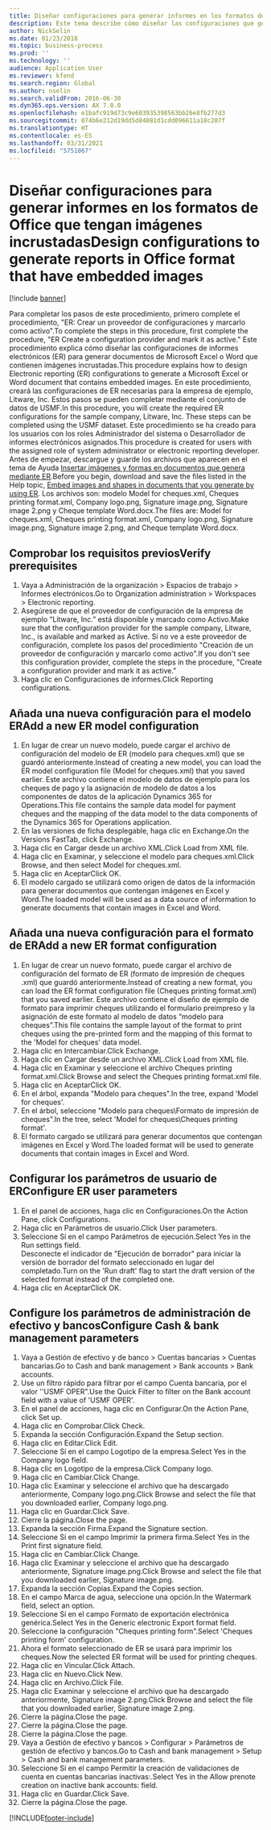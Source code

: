 ```yaml
---
title: Diseñar configuraciones para generar informes en los formatos de Office que tengan imágenes incrustadas
description: Este tema describe cómo diseñar las configuraciones que generan documentos electrónicos en formato Excel y Word que contienen imágenes insertadas.
author: NickSelin
ms.date: 01/23/2018
ms.topic: business-process
ms.prod: ''
ms.technology: ''
audience: Application User
ms.reviewer: kfend
ms.search.region: Global
ms.author: nselin
ms.search.validFrom: 2016-06-30
ms.dyn365.ops.version: AX 7.0.0
ms.openlocfilehash: e1bafc919d73c9e603935398563bb26e8fb277d3
ms.sourcegitcommit: 074b6e212d19dd5d84881d1cdd096611a18c207f
ms.translationtype: HT
ms.contentlocale: es-ES
ms.lasthandoff: 03/31/2021
ms.locfileid: "5751067"
---
```

# <a name="design-configurations-to-generate-reports-in-office-format-that-have-embedded-images"></a><span data-ttu-id="128a7-103">Diseñar configuraciones para generar informes en los formatos de Office que tengan imágenes incrustadas</span><span class="sxs-lookup"><span data-stu-id="128a7-103">Design configurations to generate reports in Office format that have embedded images</span></span>

[!include [banner](../../includes/banner.md)]

<span data-ttu-id="128a7-104">Para completar los pasos de este procedimiento, primero complete el procedimiento, "ER: Crear un proveedor de configuraciones y marcarlo como activo".</span><span class="sxs-lookup"><span data-stu-id="128a7-104">To complete the steps in this procedure, first complete the procedure, "ER Create a configuration provider and mark it as active."</span></span> <span data-ttu-id="128a7-105">Este procedimiento explica cómo diseñar las configuraciones de informes electrónicos (ER) para generar documentos de Microsoft Excel o Word que contienen imágenes incrustadas.</span><span class="sxs-lookup"><span data-stu-id="128a7-105">This procedure explains how to design Electronic reporting (ER) configurations to generate a Microsoft Excel or Word document that contains embedded images.</span></span> <span data-ttu-id="128a7-106">En este procedimiento, creará las configuraciones de ER necesarias para la empresa de ejemplo, Litware, Inc. Estos pasos se pueden completar mediante el conjunto de datos de USMF.</span><span class="sxs-lookup"><span data-stu-id="128a7-106">In this procedure, you will create the required ER configurations for the sample company, Litware, Inc. These steps can be completed using the USMF dataset.</span></span> <span data-ttu-id="128a7-107">Este procedimiento se ha creado para los usuarios con los roles Administrador del sistema o Desarrollador de informes electrónicos asignados.</span><span class="sxs-lookup"><span data-stu-id="128a7-107">This procedure is created for users with the assigned role of system administrator or electronic reporting developer.</span></span> <span data-ttu-id="128a7-108">Antes de empezar, descargue y guarde los archivos que aparecen en el tema de Ayuda [Insertar imágenes y formas en documentos que genera mediante ER](../electronic-reporting-embed-images-shapes.md).</span><span class="sxs-lookup"><span data-stu-id="128a7-108">Before you begin, download and save the files listed in the Help topic, [Embed images and shapes in documents that you generate by using ER](../electronic-reporting-embed-images-shapes.md).</span></span> <span data-ttu-id="128a7-109">Los archivos son: modelo Model for cheques.xml, Cheques printing format.xml, Company logo.png, Signature image.png, Signature image 2.png y Cheque template Word.docx.</span><span class="sxs-lookup"><span data-stu-id="128a7-109">The files are: Model for cheques.xml, Cheques printing format.xml, Company logo.png, Signature image.png, Signature image 2.png, and Cheque template Word.docx.</span></span>

## <a name="verify-prerequisites"></a><span data-ttu-id="128a7-110">Comprobar los requisitos previos</span><span class="sxs-lookup"><span data-stu-id="128a7-110">Verify prerequisites</span></span>  
 1. <span data-ttu-id="128a7-111">Vaya a Administración de la organización > Espacios de trabajo > Informes electrónicos.</span><span class="sxs-lookup"><span data-stu-id="128a7-111">Go to Organization administration > Workspaces > Electronic reporting.</span></span>  
 2. <span data-ttu-id="128a7-112">Asegúrese de que el proveedor de configuración de la empresa de ejemplo “Litware, Inc.” está disponible y marcado como Activo.</span><span class="sxs-lookup"><span data-stu-id="128a7-112">Make sure that the configuration provider for the sample company, Litware, Inc., is available and marked as Active.</span></span> <span data-ttu-id="128a7-113">Si no ve a este proveedor de configuración, complete los pasos del procedimiento "Creación de un proveedor de configuración y marcarlo como activo".</span><span class="sxs-lookup"><span data-stu-id="128a7-113">If you don't see this configuration provider, complete the steps in the procedure, "Create a configuration provider and mark it as active."</span></span>   
 3. <span data-ttu-id="128a7-114">Haga clic en Configuraciones de informes.</span><span class="sxs-lookup"><span data-stu-id="128a7-114">Click Reporting configurations.</span></span>  
 
## <a name="add-a-new-er-model-configuration"></a><span data-ttu-id="128a7-115">Añada una nueva configuración para el modelo ER</span><span class="sxs-lookup"><span data-stu-id="128a7-115">Add a new ER model configuration</span></span>  
 1. <span data-ttu-id="128a7-116">En lugar de crear un nuevo modelo, puede cargar el archivo de configuración del modelo de ER (modelo para cheques.xml) que se guardó anteriormente.</span><span class="sxs-lookup"><span data-stu-id="128a7-116">Instead of creating a new model, you can load the ER model configuration file (Model for cheques.xml) that you saved earlier.</span></span> <span data-ttu-id="128a7-117">Este archivo contiene el modelo de datos de ejemplo para los cheques de pago y la asignación de modelo de datos a los componentes de datos de la aplicación Dynamics 365 for Operations.</span><span class="sxs-lookup"><span data-stu-id="128a7-117">This file contains the sample data model for payment cheques and the mapping of the data model to the data components of the Dynamics 365 for Operations application.</span></span>   
 2. <span data-ttu-id="128a7-118">En las versiones de ficha desplegable, haga clic en Exchange.</span><span class="sxs-lookup"><span data-stu-id="128a7-118">On the Versions FastTab, click Exchange.</span></span>   
 3. <span data-ttu-id="128a7-119">Haga clic en Cargar desde un archivo XML.</span><span class="sxs-lookup"><span data-stu-id="128a7-119">Click Load from XML file.</span></span>  
 4. <span data-ttu-id="128a7-120">Haga clic en Examinar, y seleccione el modelo para cheques.xml.</span><span class="sxs-lookup"><span data-stu-id="128a7-120">Click Browse, and then select Model for cheques.xml.</span></span>   
 5. <span data-ttu-id="128a7-121">Haga clic en Aceptar</span><span class="sxs-lookup"><span data-stu-id="128a7-121">Click OK.</span></span>  
 6. <span data-ttu-id="128a7-122">El modelo cargado se utilizará como origen de datos de la información para generar documentos que contengan imágenes en Excel y Word.</span><span class="sxs-lookup"><span data-stu-id="128a7-122">The loaded model will be used as a data source of information to generate documents that contain images in Excel and Word.</span></span>  

## <a name="add-a-new-er-format-configuration"></a><span data-ttu-id="128a7-123">Añada una nueva configuración para el formato de ER</span><span class="sxs-lookup"><span data-stu-id="128a7-123">Add a new ER format configuration</span></span>  
 1. <span data-ttu-id="128a7-124">En lugar de crear un nuevo formato, puede cargar el archivo de configuración del formato de ER (formato de impresión de cheques .xml) que guardó anteriormente.</span><span class="sxs-lookup"><span data-stu-id="128a7-124">Instead of creating a new format, you can load the ER format configuration file (Cheques printing format.xml) that you saved earlier.</span></span> <span data-ttu-id="128a7-125">Este archivo contiene el diseño de ejemplo de formato para imprimir cheques utilizando el formulario preimpreso y la asignación de este formato al modelo de datos “modelo para cheques”.</span><span class="sxs-lookup"><span data-stu-id="128a7-125">This file contains the sample layout of the format to print cheques using the pre-printed form and the mapping of this format to the 'Model for cheques' data model.</span></span>   
 2. <span data-ttu-id="128a7-126">Haga clic en Intercambiar.</span><span class="sxs-lookup"><span data-stu-id="128a7-126">Click Exchange.</span></span>  
 3. <span data-ttu-id="128a7-127">Haga clic en Cargar desde un archivo XML.</span><span class="sxs-lookup"><span data-stu-id="128a7-127">Click Load from XML file.</span></span>  
 4. <span data-ttu-id="128a7-128">Haga clic en Examinar y seleccione el archivo Cheques printing format.xml.</span><span class="sxs-lookup"><span data-stu-id="128a7-128">Click Browse and select the Cheques printing format.xml file.</span></span>   
 5. <span data-ttu-id="128a7-129">Haga clic en Aceptar</span><span class="sxs-lookup"><span data-stu-id="128a7-129">Click OK.</span></span>  
 6. <span data-ttu-id="128a7-130">En el árbol, expanda "Modelo para cheques".</span><span class="sxs-lookup"><span data-stu-id="128a7-130">In the tree, expand 'Model for cheques'.</span></span>  
 7. <span data-ttu-id="128a7-131">En el árbol, seleccione "Modelo para cheques\Formato de impresión de cheques".</span><span class="sxs-lookup"><span data-stu-id="128a7-131">In the tree, select 'Model for cheques\Cheques printing format'.</span></span>  
 8. <span data-ttu-id="128a7-132">El formato cargado se utilizará para generar documentos que contengan imágenes en Excel y Word.</span><span class="sxs-lookup"><span data-stu-id="128a7-132">The loaded format will be used to generate documents that contain images in Excel and Word.</span></span>   

## <a name="configure-er-user-parameters"></a><span data-ttu-id="128a7-133">Configurar los parámetros de usuario de ER</span><span class="sxs-lookup"><span data-stu-id="128a7-133">Configure ER user parameters</span></span>  
 1. <span data-ttu-id="128a7-134">En el panel de acciones, haga clic en Configuraciones.</span><span class="sxs-lookup"><span data-stu-id="128a7-134">On the Action Pane, click Configurations.</span></span>  
 2. <span data-ttu-id="128a7-135">Haga clic en Parámetros de usuario.</span><span class="sxs-lookup"><span data-stu-id="128a7-135">Click User parameters.</span></span>  
 3. <span data-ttu-id="128a7-136">Seleccione Sí en el campo Parámetros de ejecución.</span><span class="sxs-lookup"><span data-stu-id="128a7-136">Select Yes in the Run settings field.</span></span>  
  <span data-ttu-id="128a7-137">Desconecte el indicador de "Ejecución de borrador" para iniciar la versión de borrador del formato seleccionado en lugar del completado.</span><span class="sxs-lookup"><span data-stu-id="128a7-137">Turn on the 'Run draft' flag to start the draft version of the selected format instead of the completed one.</span></span>  
 4. <span data-ttu-id="128a7-138">Haga clic en Aceptar</span><span class="sxs-lookup"><span data-stu-id="128a7-138">Click OK.</span></span>  

## <a name="configure-cash--bank-management-parameters"></a><span data-ttu-id="128a7-139">Configure los parámetros de administración de efectivo y bancos</span><span class="sxs-lookup"><span data-stu-id="128a7-139">Configure Cash & bank management parameters</span></span>  
 1. <span data-ttu-id="128a7-140">Vaya a Gestión de efectivo y de banco > Cuentas bancarias > Cuentas bancarias.</span><span class="sxs-lookup"><span data-stu-id="128a7-140">Go to Cash and bank management > Bank accounts > Bank accounts.</span></span>  
 2. <span data-ttu-id="128a7-141">Use un filtro rápido para filtrar por el campo Cuenta bancaria, por el valor ''USMF OPER".</span><span class="sxs-lookup"><span data-stu-id="128a7-141">Use the Quick Filter to filter on the Bank account field with a value of 'USMF OPER'.</span></span>  
 3. <span data-ttu-id="128a7-142">En el panel de acciones, haga clic en Configurar.</span><span class="sxs-lookup"><span data-stu-id="128a7-142">On the Action Pane, click Set up.</span></span>  
 4. <span data-ttu-id="128a7-143">Haga clic en Comprobar.</span><span class="sxs-lookup"><span data-stu-id="128a7-143">Click Check.</span></span>  
 5. <span data-ttu-id="128a7-144">Expanda la sección Configuración.</span><span class="sxs-lookup"><span data-stu-id="128a7-144">Expand the Setup section.</span></span>  
 6. <span data-ttu-id="128a7-145">Haga clic en Editar.</span><span class="sxs-lookup"><span data-stu-id="128a7-145">Click Edit.</span></span>  
 7. <span data-ttu-id="128a7-146">Seleccione Sí en el campo Logotipo de la empresa.</span><span class="sxs-lookup"><span data-stu-id="128a7-146">Select Yes in the Company logo field.</span></span>  
 8. <span data-ttu-id="128a7-147">Haga clic en Logotipo de la empresa.</span><span class="sxs-lookup"><span data-stu-id="128a7-147">Click Company logo.</span></span>  
 9. <span data-ttu-id="128a7-148">Haga clic en Cambiar.</span><span class="sxs-lookup"><span data-stu-id="128a7-148">Click Change.</span></span>  
 10. <span data-ttu-id="128a7-149">Haga clic Examinar y seleccione el archivo que ha descargado anteriormente, Company logo.png.</span><span class="sxs-lookup"><span data-stu-id="128a7-149">Click Browse and select the file that you downloaded earlier, Company logo.png.</span></span>   
 11. <span data-ttu-id="128a7-150">Haga clic en Guardar.</span><span class="sxs-lookup"><span data-stu-id="128a7-150">Click Save.</span></span>  
 12. <span data-ttu-id="128a7-151">Cierre la página.</span><span class="sxs-lookup"><span data-stu-id="128a7-151">Close the page.</span></span>  
 13. <span data-ttu-id="128a7-152">Expanda la sección Firma.</span><span class="sxs-lookup"><span data-stu-id="128a7-152">Expand the Signature section.</span></span>  
 14. <span data-ttu-id="128a7-153">Seleccione Sí en el campo Imprimir la primera firma.</span><span class="sxs-lookup"><span data-stu-id="128a7-153">Select Yes in the Print first signature field.</span></span>  
 15. <span data-ttu-id="128a7-154">Haga clic en Cambiar.</span><span class="sxs-lookup"><span data-stu-id="128a7-154">Click Change.</span></span>  
 16. <span data-ttu-id="128a7-155">Haga clic Examinar y seleccione el archivo que ha descargado anteriormente, Signature image.png.</span><span class="sxs-lookup"><span data-stu-id="128a7-155">Click Browse and select the file that you downloaded earlier, Signature image.png.</span></span>   
 17. <span data-ttu-id="128a7-156">Expanda la sección Copias.</span><span class="sxs-lookup"><span data-stu-id="128a7-156">Expand the Copies section.</span></span>  
 18. <span data-ttu-id="128a7-157">En el campo Marca de agua, seleccione una opción.</span><span class="sxs-lookup"><span data-stu-id="128a7-157">In the Watermark field, select an option.</span></span>  
 19. <span data-ttu-id="128a7-158">Seleccione Sí en el campo Formato de exportación electrónica genérica.</span><span class="sxs-lookup"><span data-stu-id="128a7-158">Select Yes in the Generic electronic Export format field.</span></span>  
 20. <span data-ttu-id="128a7-159">Seleccione la configuración "Cheques printing form".</span><span class="sxs-lookup"><span data-stu-id="128a7-159">Select 'Cheques printing form' configuration.</span></span>  
 21. <span data-ttu-id="128a7-160">Ahora el formato seleccionado de ER se usará para imprimir los cheques.</span><span class="sxs-lookup"><span data-stu-id="128a7-160">Now the selected ER format will be used for printing cheques.</span></span>  
 22. <span data-ttu-id="128a7-161">Haga clic en Vincular.</span><span class="sxs-lookup"><span data-stu-id="128a7-161">Click Attach.</span></span>  
 23. <span data-ttu-id="128a7-162">Haga clic en Nuevo.</span><span class="sxs-lookup"><span data-stu-id="128a7-162">Click New.</span></span>  
 24. <span data-ttu-id="128a7-163">Haga clic en Archivo.</span><span class="sxs-lookup"><span data-stu-id="128a7-163">Click File.</span></span>  
 25. <span data-ttu-id="128a7-164">Haga clic Examinar y seleccione el archivo que ha descargado anteriormente, Signature image 2.png.</span><span class="sxs-lookup"><span data-stu-id="128a7-164">Click Browse and select the file that you downloaded earlier, Signature image 2.png.</span></span>   
 26. <span data-ttu-id="128a7-165">Cierre la página.</span><span class="sxs-lookup"><span data-stu-id="128a7-165">Close the page.</span></span>  
 27. <span data-ttu-id="128a7-166">Cierre la página.</span><span class="sxs-lookup"><span data-stu-id="128a7-166">Close the page.</span></span>  
 28. <span data-ttu-id="128a7-167">Cierre la página.</span><span class="sxs-lookup"><span data-stu-id="128a7-167">Close the page.</span></span>  
 29. <span data-ttu-id="128a7-168">Vaya a Gestión de efectivo y bancos > Configurar > Parámetros de gestión de efectivo y bancos.</span><span class="sxs-lookup"><span data-stu-id="128a7-168">Go to Cash and bank management > Setup > Cash and bank management parameters.</span></span>  
 30. <span data-ttu-id="128a7-169">Seleccione Sí en el campo Permitir la creación de validaciones de cuenta en cuentas bancarias inactivas:.</span><span class="sxs-lookup"><span data-stu-id="128a7-169">Select Yes in the Allow prenote creation on inactive bank accounts: field.</span></span>  
 31. <span data-ttu-id="128a7-170">Haga clic en Guardar.</span><span class="sxs-lookup"><span data-stu-id="128a7-170">Click Save.</span></span>  
 32. <span data-ttu-id="128a7-171">Cierre la página.</span><span class="sxs-lookup"><span data-stu-id="128a7-171">Close the page.</span></span>  


[!INCLUDE[footer-include](../../../../includes/footer-banner.md)]